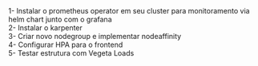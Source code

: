 
<html>
 <head>
  1- Instalar o prometheus operator em seu cluster para monitoramento via helm chart junto com o grafana
 <br /> 2- Instalar o karpenter
 </head>
 <body>
<br /> 3- Criar novo nodegroup e implementar nodeaffinity <br /> 4- Configurar HPA para o frontend <br />  5- Testar estrutura com Vegeta Loads
<br /> 
 </body>
</html>



<img src="https://github.com/brenoAmodesto/lab-sock-shop/blob/main/img/grafana.png?raw=true" alt="">
<img src="https://github.com/brenoAmodesto/lab-sock-shop/blob/main/img/prometheus-run.png?raw=true"  alt="">
<img src="https://github.com/brenoAmodesto/lab-sock-shop/blob/main/img/teste_com_vegeta?raw=true" alt="">
<img src="https://github.com/brenoAmodesto/lab-sock-shop/blob/main/img/vegeta.png?raw=true" alt="">